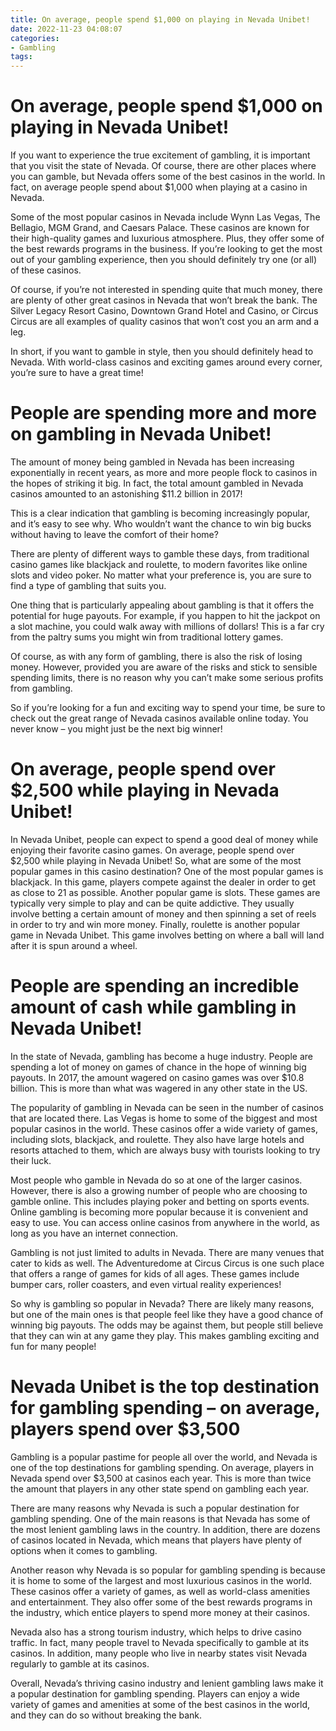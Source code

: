 ```yaml
---
title: On average, people spend $1,000 on playing in Nevada Unibet!
date: 2022-11-23 04:08:07
categories:
- Gambling
tags:
---
```



#  On average, people spend $1,000 on playing in Nevada Unibet!

If you want to experience the true excitement of gambling, it is important that you visit the state of Nevada. Of course, there are other places where you can gamble, but Nevada offers some of the best casinos in the world. In fact, on average people spend about $1,000 when playing at a casino in Nevada.

Some of the most popular casinos in Nevada include Wynn Las Vegas, The Bellagio, MGM Grand, and Caesars Palace. These casinos are known for their high-quality games and luxurious atmosphere. Plus, they offer some of the best rewards programs in the business. If you’re looking to get the most out of your gambling experience, then you should definitely try one (or all) of these casinos.

Of course, if you’re not interested in spending quite that much money, there are plenty of other great casinos in Nevada that won’t break the bank. The Silver Legacy Resort Casino, Downtown Grand Hotel and Casino, or Circus Circus are all examples of quality casinos that won’t cost you an arm and a leg.

In short, if you want to gamble in style, then you should definitely head to Nevada. With world-class casinos and exciting games around every corner, you’re sure to have a great time!

#  People are spending more and more on gambling in Nevada Unibet!

The amount of money being gambled in Nevada has been increasing exponentially in recent years, as more and more people flock to casinos in the hopes of striking it big. In fact, the total amount gambled in Nevada casinos amounted to an astonishing $11.2 billion in 2017!

This is a clear indication that gambling is becoming increasingly popular, and it’s easy to see why. Who wouldn’t want the chance to win big bucks without having to leave the comfort of their home?

There are plenty of different ways to gamble these days, from traditional casino games like blackjack and roulette, to modern favorites like online slots and video poker. No matter what your preference is, you are sure to find a type of gambling that suits you.

One thing that is particularly appealing about gambling is that it offers the potential for huge payouts. For example, if you happen to hit the jackpot on a slot machine, you could walk away with millions of dollars! This is a far cry from the paltry sums you might win from traditional lottery games.

Of course, as with any form of gambling, there is also the risk of losing money. However, provided you are aware of the risks and stick to sensible spending limits, there is no reason why you can’t make some serious profits from gambling.

So if you’re looking for a fun and exciting way to spend your time, be sure to check out the great range of Nevada casinos available online today. You never know – you might just be the next big winner!

#  On average, people spend over $2,500 while playing in Nevada Unibet!

In Nevada Unibet, people can expect to spend a good deal of money while enjoying their favorite casino games. On average, people spend over $2,500 while playing in Nevada Unibet! So, what are some of the most popular games in this casino destination? One of the most popular games is blackjack. In this game, players compete against the dealer in order to get as close to 21 as possible. Another popular game is slots. These games are typically very simple to play and can be quite addictive. They usually involve betting a certain amount of money and then spinning a set of reels in order to try and win more money. Finally, roulette is another popular game in Nevada Unibet. This game involves betting on where a ball will land after it is spun around a wheel.

#  People are spending an incredible amount of cash while gambling in Nevada Unibet!

In the state of Nevada, gambling has become a huge industry. People are spending a lot of money on games of chance in the hope of winning big payouts. In 2017, the amount wagered on casino games was over $10.8 billion. This is more than what was wagered in any other state in the US.

The popularity of gambling in Nevada can be seen in the number of casinos that are located there. Las Vegas is home to some of the biggest and most popular casinos in the world. These casinos offer a wide variety of games, including slots, blackjack, and roulette. They also have large hotels and resorts attached to them, which are always busy with tourists looking to try their luck.

Most people who gamble in Nevada do so at one of the larger casinos. However, there is also a growing number of people who are choosing to gamble online. This includes playing poker and betting on sports events. Online gambling is becoming more popular because it is convenient and easy to use. You can access online casinos from anywhere in the world, as long as you have an internet connection.

Gambling is not just limited to adults in Nevada. There are many venues that cater to kids as well. The Adventuredome at Circus Circus is one such place that offers a range of games for kids of all ages. These games include bumper cars, roller coasters, and even virtual reality experiences!

So why is gambling so popular in Nevada? There are likely many reasons, but one of the main ones is that people feel like they have a good chance of winning big payouts. The odds may be against them, but people still believe that they can win at any game they play. This makes gambling exciting and fun for many people!

#  Nevada Unibet is the top destination for gambling spending – on average, players spend over $3,500

Gambling is a popular pastime for people all over the world, and Nevada is one of the top destinations for gambling spending. On average, players in Nevada spend over $3,500 at casinos each year. This is more than twice the amount that players in any other state spend on gambling each year.

There are many reasons why Nevada is such a popular destination for gambling spending. One of the main reasons is that Nevada has some of the most lenient gambling laws in the country. In addition, there are dozens of casinos located in Nevada, which means that players have plenty of options when it comes to gambling.

Another reason why Nevada is so popular for gambling spending is because it is home to some of the largest and most luxurious casinos in the world. These casinos offer a variety of games, as well as world-class amenities and entertainment. They also offer some of the best rewards programs in the industry, which entice players to spend more money at their casinos.

Nevada also has a strong tourism industry, which helps to drive casino traffic. In fact, many people travel to Nevada specifically to gamble at its casinos. In addition, many people who live in nearby states visit Nevada regularly to gamble at its casinos.

Overall, Nevada’s thriving casino industry and lenient gambling laws make it a popular destination for gambling spending. Players can enjoy a wide variety of games and amenities at some of the best casinos in the world, and they can do so without breaking the bank.